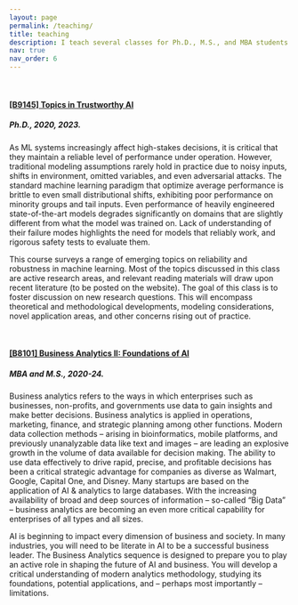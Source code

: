 ```yaml
---
layout: page
permalink: /teaching/
title: teaching
description: I teach several classes for Ph.D., M.S., and MBA students.
nav: true
nav_order: 6
---
```


<br/>

#### [[B9145] Topics in Trustworthy AI](https://hsnamkoong.github.io/b9145/index.html)
##### Ph.D., 2020, 2023.

As ML systems increasingly affect high-stakes decisions, it is critical that they maintain a reliable level of performance under operation. However, traditional modeling assumptions rarely hold in practice due to noisy inputs, shifts in environment, omitted variables, and even adversarial attacks. The standard machine learning paradigm that optimize average performance is brittle to even small distributional shifts, exhibiting poor performance on minority groups and tail inputs. Even performance of heavily engineered state-of-the-art models degrades significantly on domains that are slightly different from what the model was trained on. Lack of understanding of their failure modes highlights the need for models that reliably work, and rigorous safety tests to evaluate them.

This course surveys a range of emerging topics on reliability and robustness in machine learning. Most of the topics discussed in this class are active research areas, and relevant reading materials will draw upon recent literature (to be posted on the website). The goal of this class is to foster discussion on new research questions. This will encompass theoretical and methodological developments, modeling considerations, novel application areas, and other concerns rising out of practice.

<br/>

#### [[B8101] Business Analytics II: Foundations of AI](/assets/pdf/BA2-syllabus.pdf)
##### MBA and M.S., 2020-24.

Business analytics refers to the ways in which enterprises such as businesses, non-profits, and
governments use data to gain insights and make better decisions. Business analytics is applied
in operations, marketing, finance, and strategic planning among other functions. Modern data
collection methods – arising in bioinformatics, mobile platforms, and previously unanalyzable
data like text and images – are leading an explosive growth in the volume of data available for
decision making. The ability to use data effectively to drive rapid, precise, and profitable
decisions has been a critical strategic advantage for companies as diverse as Walmart, Google,
Capital One, and Disney. Many startups are based on the application of AI & analytics to large
databases. With the increasing availability of broad and deep sources of information – so-called
“Big Data” – business analytics are becoming an even more critical capability for enterprises of
all types and all sizes.

AI is beginning to impact every dimension of business and society. In many industries, you will
need to be literate in AI to be a successful business leader. The Business Analytics sequence is
designed to prepare you to play an active role in shaping the future of AI and business. You will
develop a critical understanding of modern analytics methodology, studying its foundations,
potential applications, and – perhaps most importantly – limitations.
<br/>
